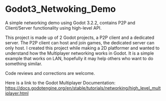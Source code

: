 # Godot3_Netwoking_Demo
A simple networking demo using Godot 3.2.2, contains P2P and Client/Server functionality using high-level API.

This project is made up of 2 Godot projects, a P2P client and a dedicated server. The P2P client can host and join games, the dedicated server can only host.
I created this project while making a 2D platformer and wanted to understand how the Multiplayer networking works in Godot. It is a simple example that works on LAN, hopefully it may help others who want to do something similar. 

Code reviews and corrections are welcome.

Here is a link to the Godot Multiplayer Documentation:
https://docs.godotengine.org/en/stable/tutorials/networking/high_level_multiplayer.html
